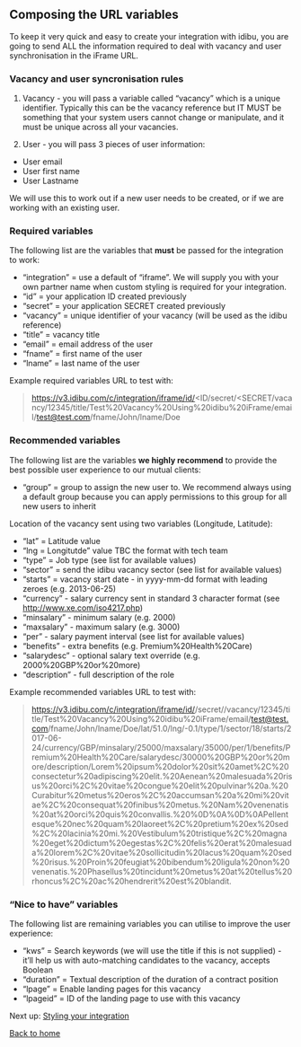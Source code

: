 ## Composing the URL variables

To keep it very quick and easy to create your integration with idibu, you are going to send ALL the information required to deal with vacancy and user synchronisation in the iFrame URL.

### Vacancy and user syncronisation rules

1. Vacancy - you will pass a variable called “vacancy” which is a unique identifier. Typically this can be the vacancy reference but IT MUST be something that your system users cannot change or manipulate, and it must be unique across all your vacancies.

2. User - you will pass 3 pieces of user information:
- User email
- User first name
- User Lastname

We will use this to work out if a new user needs to be created, or if we are working with an existing user.

### Required variables

The following list are the variables that **must** be passed for the integration to work:

- “integration” = use a default of “iframe”. We will supply you with your own partner name when custom styling is required for your integration. 
- “id” = your application ID created previously
- “secret” = your application SECRET created previously
- “vacancy” = unique identifier of your vacancy (will be used as the idibu reference)
- “title” = vacancy title
- “email” = email address of the user
- “fname” = first name of the user
- “lname” = last name of the user

Example required variables URL to test with:
>https://v3.idibu.com/c/integration/iframe/id/<ID/secret/<SECRET/vacancy/12345/title/Test%20Vacancy%20Using%20idibu%20iFrame/email/test@test.com/fname/John/lname/Doe

### Recommended variables

The following list are the variables **we highly recommend** to provide the best possible user experience to our mutual clients:

- “group” = group to assign the new user to. We recommend always using a default group because you can apply permissions to this group for all new users to inherit

Location of the vacancy sent using two variables (Longitude, Latitude):
-  “lat” = Latitude value
-  “lng = Longitutde” value TBC the format with tech team
- “type” = Job type (see list for available values)
- “sector” = send the idibu vacancy sector (see list for available values)
- “starts” = vacancy start date - in yyyy-mm-dd format with leading zeroes (e.g. 2013-06-25)
- “currency” - salary currency sent in standard 3 character format  (see http://www.xe.com/iso4217.php)
- “minsalary” - minimum salary (e.g. 2000)
- “maxsalary” - maximum salary (e.g. 3000)
- “per” - salary payment interval  (see list for available values)
- “benefits” - extra benefits (e.g. Premium%20Health%20Care)
- “salarydesc” - optional salary text override (e.g. 2000%20GBP%20or%20more)
- “description” - full description of the role

Example recommended variables URL to test with:

>https://v3.idibu.com/c/integration/iframe/id/<ID>/secret/<SECRET>/vacancy/12345/title/Test%20Vacancy%20Using%20idibu%20iFrame/email/test@test.com/fname/John/lname/Doe/lat/51.0/lng/-0.1/type/1/sector/18/starts/2017-06-24/currency/GBP/minsalary/25000/maxsalary/35000/per/1/benefits/Premium%20Health%20Care/salarydesc/30000%20GBP%20or%20more/description/Lorem%20ipsum%20dolor%20sit%20amet%2C%20consectetur%20adipiscing%20elit.%20Aenean%20malesuada%20risus%20orci%2C%20vitae%20congue%20elit%20pulvinar%20a.%20Curabitur%20metus%20eros%2C%20accumsan%20a%20mi%20vitae%2C%20consequat%20finibus%20metus.%20Nam%20venenatis%20at%20orci%20quis%20convallis.%20%0D%0A%0D%0APellentesque%20nec%20quam%20laoreet%2C%20pretium%20ex%20sed%2C%20lacinia%20mi.%20Vestibulum%20tristique%2C%20magna%20eget%20dictum%20egestas%2C%20felis%20erat%20malesuada%20lorem%2C%20vitae%20sollicitudin%20lacus%20quam%20sed%20risus.%20Proin%20feugiat%20bibendum%20ligula%20non%20venenatis.%20Phasellus%20tincidunt%20metus%20at%20tellus%20rhoncus%2C%20ac%20hendrerit%20est%20blandit.

### “Nice to have” variables

The following list are remaining variables you can utilise to improve the user experience:

- “kws” = Search keywords (we will use the title if this is not supplied) - it’ll help us with auto-matching candidates to the vacancy, accepts Boolean
- “duration” = Textual description of the duration of a contract position
- “lpage” = Enable landing pages for this vacancy
- “lpageid” = ID of the landing page to use with this vacancy




Next up: [Styling your integration](https://github.com/oneworldmarket/idibu-v3-api/blob/master/stuff/iFrame%20integration/Styling%20your%20integration.md)

[Back to home](https://github.com/oneworldmarket/idibu-v3-api/blob/master/stuff/iFrame%20integration/README.md)
